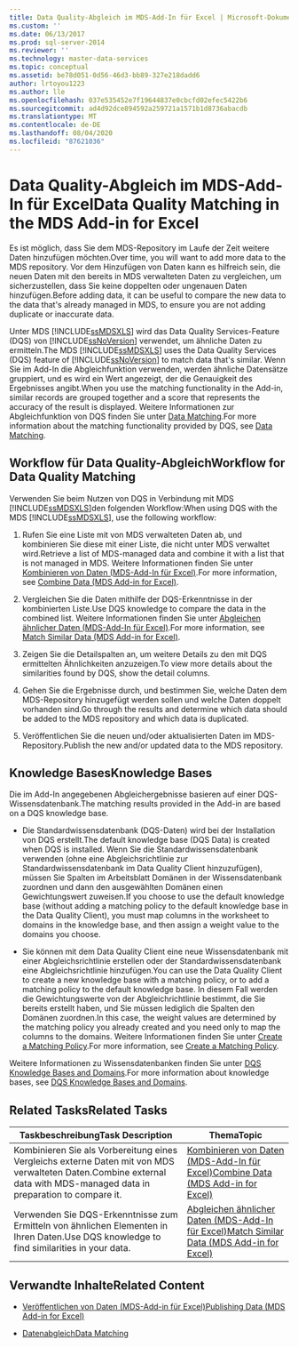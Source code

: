 ```yaml
---
title: Data Quality-Abgleich im MDS-Add-In für Excel | Microsoft-Dokumentation
ms.custom: ''
ms.date: 06/13/2017
ms.prod: sql-server-2014
ms.reviewer: ''
ms.technology: master-data-services
ms.topic: conceptual
ms.assetid: be78d051-0d56-46d3-bb89-327e218dadd6
author: lrtoyou1223
ms.author: lle
ms.openlocfilehash: 037e535452e7f19644837e0cbcfd02efec5422b6
ms.sourcegitcommit: ad4d92dce894592a259721a1571b1d8736abacdb
ms.translationtype: MT
ms.contentlocale: de-DE
ms.lasthandoff: 08/04/2020
ms.locfileid: "87621036"
---
```

# <a name="data-quality-matching-in-the-mds-add-in-for-excel"></a><span data-ttu-id="3b39c-102">Data Quality-Abgleich im MDS-Add-In für Excel</span><span class="sxs-lookup"><span data-stu-id="3b39c-102">Data Quality Matching in the MDS Add-in for Excel</span></span>
  <span data-ttu-id="3b39c-103">Es ist möglich, dass Sie dem MDS-Repository im Laufe der Zeit weitere Daten hinzufügen möchten.</span><span class="sxs-lookup"><span data-stu-id="3b39c-103">Over time, you will want to add more data to the MDS repository.</span></span> <span data-ttu-id="3b39c-104">Vor dem Hinzufügen von Daten kann es hilfreich sein, die neuen Daten mit den bereits in MDS verwalteten Daten zu vergleichen, um sicherzustellen, dass Sie keine doppelten oder ungenauen Daten hinzufügen.</span><span class="sxs-lookup"><span data-stu-id="3b39c-104">Before adding data, it can be useful to compare the new data to the data that's already managed in MDS, to ensure you are not adding duplicate or inaccurate data.</span></span>  
  
 <span data-ttu-id="3b39c-105">Unter MDS [!INCLUDE[ssMDSXLS](../../includes/ssmdsxls-md.md)] wird das Data Quality Services-Feature (DQS) von [!INCLUDE[ssNoVersion](../../includes/ssnoversion-md.md)] verwendet, um ähnliche Daten zu ermitteln.</span><span class="sxs-lookup"><span data-stu-id="3b39c-105">The MDS [!INCLUDE[ssMDSXLS](../../includes/ssmdsxls-md.md)] uses the Data Quality Services (DQS) feature of [!INCLUDE[ssNoVersion](../../includes/ssnoversion-md.md)] to match data that's similar.</span></span> <span data-ttu-id="3b39c-106">Wenn Sie im Add-In die Abgleichfunktion verwenden, werden ähnliche Datensätze gruppiert, und es wird ein Wert angezeigt, der die Genauigkeit des Ergebnisses angibt.</span><span class="sxs-lookup"><span data-stu-id="3b39c-106">When you use the matching functionality in the Add-in, similar records are grouped together and a score that represents the accuracy of the result is displayed.</span></span> <span data-ttu-id="3b39c-107">Weitere Informationen zur Abgleichfunktion von DQS finden Sie unter [Data Matching](../../data-quality-services/data-matching.md).</span><span class="sxs-lookup"><span data-stu-id="3b39c-107">For more information about the matching functionality provided by DQS, see [Data Matching](../../data-quality-services/data-matching.md).</span></span>  
  
## <a name="workflow-for-data-quality-matching"></a><span data-ttu-id="3b39c-108">Workflow für Data Quality-Abgleich</span><span class="sxs-lookup"><span data-stu-id="3b39c-108">Workflow for Data Quality Matching</span></span>  
 <span data-ttu-id="3b39c-109">Verwenden Sie beim Nutzen von DQS in Verbindung mit MDS [!INCLUDE[ssMDSXLS](../../includes/ssmdsxls-md.md)]den folgenden Workflow:</span><span class="sxs-lookup"><span data-stu-id="3b39c-109">When using DQS with the MDS [!INCLUDE[ssMDSXLS](../../includes/ssmdsxls-md.md)], use the following workflow:</span></span>  
  
1.  <span data-ttu-id="3b39c-110">Rufen Sie eine Liste mit von MDS verwalteten Daten ab, und kombinieren Sie diese mit einer Liste, die nicht unter MDS verwaltet wird.</span><span class="sxs-lookup"><span data-stu-id="3b39c-110">Retrieve a list of MDS-managed data and combine it with a list that is not managed in MDS.</span></span> <span data-ttu-id="3b39c-111">Weitere Informationen finden Sie unter [Kombinieren von Daten &#40;MDS-Add-In für Excel&#41;](combine-data-mds-add-in-for-excel.md).</span><span class="sxs-lookup"><span data-stu-id="3b39c-111">For more information, see [Combine Data &#40;MDS Add-in for Excel&#41;](combine-data-mds-add-in-for-excel.md).</span></span>  
  
2.  <span data-ttu-id="3b39c-112">Vergleichen Sie die Daten mithilfe der DQS-Erkenntnisse in der kombinierten Liste.</span><span class="sxs-lookup"><span data-stu-id="3b39c-112">Use DQS knowledge to compare the data in the combined list.</span></span> <span data-ttu-id="3b39c-113">Weitere Informationen finden Sie unter [Abgleichen ähnlicher Daten &#40;MDS-Add-In für Excel&#41;](match-similar-data-mds-add-in-for-excel.md).</span><span class="sxs-lookup"><span data-stu-id="3b39c-113">For more information, see [Match Similar Data &#40;MDS Add-in for Excel&#41;](match-similar-data-mds-add-in-for-excel.md).</span></span>  
  
3.  <span data-ttu-id="3b39c-114">Zeigen Sie die Detailspalten an, um weitere Details zu den mit DQS ermittelten Ähnlichkeiten anzuzeigen.</span><span class="sxs-lookup"><span data-stu-id="3b39c-114">To view more details about the similarities found by DQS, show the detail columns.</span></span>  
  
4.  <span data-ttu-id="3b39c-115">Gehen Sie die Ergebnisse durch, und bestimmen Sie, welche Daten dem MDS-Repository hinzugefügt werden sollen und welche Daten doppelt vorhanden sind.</span><span class="sxs-lookup"><span data-stu-id="3b39c-115">Go through the results and determine which data should be added to the MDS repository and which data is duplicated.</span></span>  
  
5.  <span data-ttu-id="3b39c-116">Veröffentlichen Sie die neuen und/oder aktualisierten Daten im MDS-Repository.</span><span class="sxs-lookup"><span data-stu-id="3b39c-116">Publish the new and/or updated data to the MDS repository.</span></span>  
  
## <a name="knowledge-bases"></a><span data-ttu-id="3b39c-117">Knowledge Bases</span><span class="sxs-lookup"><span data-stu-id="3b39c-117">Knowledge Bases</span></span>  
 <span data-ttu-id="3b39c-118">Die im Add-In angegebenen Abgleichergebnisse basieren auf einer DQS-Wissensdatenbank.</span><span class="sxs-lookup"><span data-stu-id="3b39c-118">The matching results provided in the Add-in are based on a DQS knowledge base.</span></span>  
  
-   <span data-ttu-id="3b39c-119">Die Standardwissensdatenbank (DQS-Daten) wird bei der Installation von DQS erstellt.</span><span class="sxs-lookup"><span data-stu-id="3b39c-119">The default knowledge base (DQS Data) is created when DQS is installed.</span></span> <span data-ttu-id="3b39c-120">Wenn Sie die Standardwissensdatenbank verwenden (ohne eine Abgleichsrichtlinie zur Standardwissensdatenbank im Data Quality Client hinzuzufügen), müssen Sie Spalten im Arbeitsblatt Domänen in der Wissensdatenbank zuordnen und dann den ausgewählten Domänen einen Gewichtungswert zuweisen.</span><span class="sxs-lookup"><span data-stu-id="3b39c-120">If you choose to use the default knowledge base (without adding a matching policy to the default knowledge base in the Data Quality Client), you must map columns in the worksheet to domains in the knowledge base, and then assign a weight value to the domains you choose.</span></span>  
  
-   <span data-ttu-id="3b39c-121">Sie können mit dem Data Quality Client eine neue Wissensdatenbank mit einer Abgleichsrichtlinie erstellen oder der Standardwissensdatenbank eine Abgleichsrichtlinie hinzufügen.</span><span class="sxs-lookup"><span data-stu-id="3b39c-121">You can use the Data Quality Client to create a new knowledge base with a matching policy, or to add a matching policy to the default knowledge base.</span></span> <span data-ttu-id="3b39c-122">In diesem Fall werden die Gewichtungswerte von der Abgleichrichtlinie bestimmt, die Sie bereits erstellt haben, und Sie müssen lediglich die Spalten den Domänen zuordnen.</span><span class="sxs-lookup"><span data-stu-id="3b39c-122">In this case, the weight values are determined by the matching policy you already created and you need only to map the columns to the domains.</span></span> <span data-ttu-id="3b39c-123">Weitere Informationen finden Sie unter [Create a Matching Policy](../../data-quality-services/create-a-matching-policy.md).</span><span class="sxs-lookup"><span data-stu-id="3b39c-123">For more information, see [Create a Matching Policy](../../data-quality-services/create-a-matching-policy.md).</span></span>  
  
 <span data-ttu-id="3b39c-124">Weitere Informationen zu Wissensdatenbanken finden Sie unter [DQS Knowledge Bases and Domains](../../data-quality-services/dqs-knowledge-bases-and-domains.md).</span><span class="sxs-lookup"><span data-stu-id="3b39c-124">For more information about knowledge bases, see [DQS Knowledge Bases and Domains](../../data-quality-services/dqs-knowledge-bases-and-domains.md).</span></span>  
  
## <a name="related-tasks"></a><span data-ttu-id="3b39c-125">Related Tasks</span><span class="sxs-lookup"><span data-stu-id="3b39c-125">Related Tasks</span></span>  
  
|<span data-ttu-id="3b39c-126">Taskbeschreibung</span><span class="sxs-lookup"><span data-stu-id="3b39c-126">Task Description</span></span>|<span data-ttu-id="3b39c-127">Thema</span><span class="sxs-lookup"><span data-stu-id="3b39c-127">Topic</span></span>|  
|----------------------|-----------|  
|<span data-ttu-id="3b39c-128">Kombinieren Sie als Vorbereitung eines Vergleichs externe Daten mit von MDS verwalteten Daten.</span><span class="sxs-lookup"><span data-stu-id="3b39c-128">Combine external data with MDS-managed data in preparation to compare it.</span></span>|[<span data-ttu-id="3b39c-129">Kombinieren von Daten &#40;MDS-Add-In für Excel&#41;</span><span class="sxs-lookup"><span data-stu-id="3b39c-129">Combine Data &#40;MDS Add-in for Excel&#41;</span></span>](combine-data-mds-add-in-for-excel.md)|  
|<span data-ttu-id="3b39c-130">Verwenden Sie DQS-Erkenntnisse zum Ermitteln von ähnlichen Elementen in Ihren Daten.</span><span class="sxs-lookup"><span data-stu-id="3b39c-130">Use DQS knowledge to find similarities in your data.</span></span>|[<span data-ttu-id="3b39c-131">Abgleichen ähnlicher Daten (MDS-Add-In für Excel)</span><span class="sxs-lookup"><span data-stu-id="3b39c-131">Match Similar Data &#40;MDS Add-in for Excel&#41;</span></span>](match-similar-data-mds-add-in-for-excel.md)|  
  
## <a name="related-content"></a><span data-ttu-id="3b39c-132">Verwandte Inhalte</span><span class="sxs-lookup"><span data-stu-id="3b39c-132">Related Content</span></span>  
  
-   [<span data-ttu-id="3b39c-133">Veröffentlichen von Daten &#40;MDS-Add-in für Excel&#41;</span><span class="sxs-lookup"><span data-stu-id="3b39c-133">Publishing Data &#40;MDS Add-in for Excel&#41;</span></span>](overview-importing-data-from-excel-mds-add-in-for-excel.md)  
  
-   [<span data-ttu-id="3b39c-134">Datenabgleich</span><span class="sxs-lookup"><span data-stu-id="3b39c-134">Data Matching</span></span>](../../data-quality-services/data-matching.md)  
  
  
